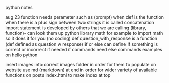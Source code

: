 python notes

aug 23
function needs perameter such as (prompt) when def is the function
when there is a plus sign between two strings it is called concatenation 
import statement is developed by others that we are calling (library, function)- can look them up
python library math for example to import math so it does it for you (no coding)
def question_with_response is a function (def defined as question w response)
if or else can define if something is correct or incorrect if needed
if commands need else commands
examples on hello python

insert images into correct images folder in order for them to populate on website
use md (markdown) at end in order for wider variety of available functions on posts
index.html to make index at top 




